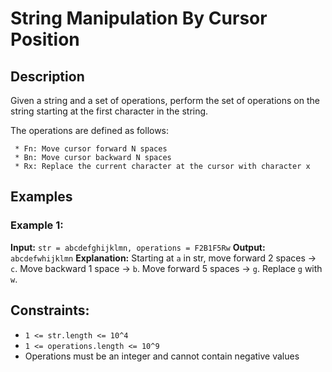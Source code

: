 # String Manipulation By Cursor Position

## Description

Given a string and a set of operations, perform the set of operations on the string starting at the first character in the string.

The operations are defined as follows:

```
 * Fn: Move cursor forward N spaces
 * Bn: Move cursor backward N spaces
 * Rx: Replace the current character at the cursor with character x
```

## Examples

### Example 1:
**Input:** `str = abcdefghijklmn, operations = F2B1F5Rw`
**Output:** `abcdefwhijklmn`
**Explanation:** Starting at `a` in str, move forward 2 spaces -> `c`. Move backward 1 space -> `b`. Move forward 5 spaces -> `g`. Replace `g` with `w`.

## Constraints:

 * `1 <= str.length <= 10^4`
 * `1 <= operations.length <= 10^9`
 * Operations must be an integer and cannot contain negative values
